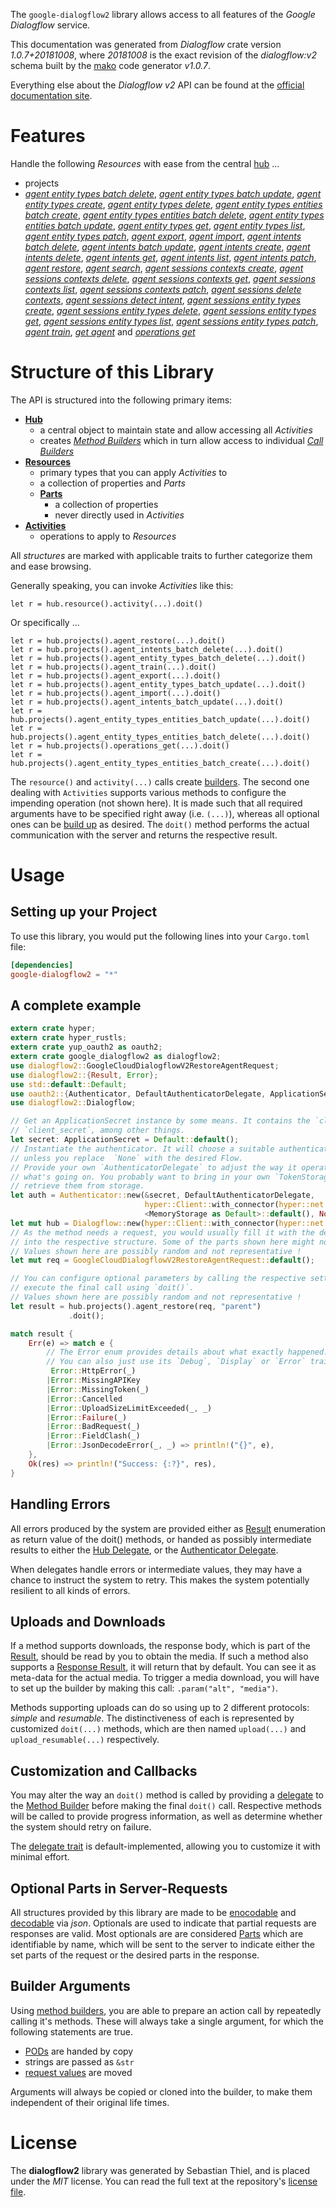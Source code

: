 <!---
DO NOT EDIT !
This file was generated automatically from 'src/mako/api/README.md.mako'
DO NOT EDIT !
-->
The `google-dialogflow2` library allows access to all features of the *Google Dialogflow* service.

This documentation was generated from *Dialogflow* crate version *1.0.7+20181008*, where *20181008* is the exact revision of the *dialogflow:v2* schema built by the [mako](http://www.makotemplates.org/) code generator *v1.0.7*.

Everything else about the *Dialogflow* *v2* API can be found at the
[official documentation site](https://cloud.google.com/dialogflow-enterprise/).
# Features

Handle the following *Resources* with ease from the central [hub](https://docs.rs/google-dialogflow2/1.0.7+20181008/google_dialogflow2/struct.Dialogflow.html) ... 

* projects
 * [*agent entity types batch delete*](https://docs.rs/google-dialogflow2/1.0.7+20181008/google_dialogflow2/struct.ProjectAgentEntityTypeBatchDeleteCall.html), [*agent entity types batch update*](https://docs.rs/google-dialogflow2/1.0.7+20181008/google_dialogflow2/struct.ProjectAgentEntityTypeBatchUpdateCall.html), [*agent entity types create*](https://docs.rs/google-dialogflow2/1.0.7+20181008/google_dialogflow2/struct.ProjectAgentEntityTypeCreateCall.html), [*agent entity types delete*](https://docs.rs/google-dialogflow2/1.0.7+20181008/google_dialogflow2/struct.ProjectAgentEntityTypeDeleteCall.html), [*agent entity types entities batch create*](https://docs.rs/google-dialogflow2/1.0.7+20181008/google_dialogflow2/struct.ProjectAgentEntityTypeEntityBatchCreateCall.html), [*agent entity types entities batch delete*](https://docs.rs/google-dialogflow2/1.0.7+20181008/google_dialogflow2/struct.ProjectAgentEntityTypeEntityBatchDeleteCall.html), [*agent entity types entities batch update*](https://docs.rs/google-dialogflow2/1.0.7+20181008/google_dialogflow2/struct.ProjectAgentEntityTypeEntityBatchUpdateCall.html), [*agent entity types get*](https://docs.rs/google-dialogflow2/1.0.7+20181008/google_dialogflow2/struct.ProjectAgentEntityTypeGetCall.html), [*agent entity types list*](https://docs.rs/google-dialogflow2/1.0.7+20181008/google_dialogflow2/struct.ProjectAgentEntityTypeListCall.html), [*agent entity types patch*](https://docs.rs/google-dialogflow2/1.0.7+20181008/google_dialogflow2/struct.ProjectAgentEntityTypePatchCall.html), [*agent export*](https://docs.rs/google-dialogflow2/1.0.7+20181008/google_dialogflow2/struct.ProjectAgentExportCall.html), [*agent import*](https://docs.rs/google-dialogflow2/1.0.7+20181008/google_dialogflow2/struct.ProjectAgentImportCall.html), [*agent intents batch delete*](https://docs.rs/google-dialogflow2/1.0.7+20181008/google_dialogflow2/struct.ProjectAgentIntentBatchDeleteCall.html), [*agent intents batch update*](https://docs.rs/google-dialogflow2/1.0.7+20181008/google_dialogflow2/struct.ProjectAgentIntentBatchUpdateCall.html), [*agent intents create*](https://docs.rs/google-dialogflow2/1.0.7+20181008/google_dialogflow2/struct.ProjectAgentIntentCreateCall.html), [*agent intents delete*](https://docs.rs/google-dialogflow2/1.0.7+20181008/google_dialogflow2/struct.ProjectAgentIntentDeleteCall.html), [*agent intents get*](https://docs.rs/google-dialogflow2/1.0.7+20181008/google_dialogflow2/struct.ProjectAgentIntentGetCall.html), [*agent intents list*](https://docs.rs/google-dialogflow2/1.0.7+20181008/google_dialogflow2/struct.ProjectAgentIntentListCall.html), [*agent intents patch*](https://docs.rs/google-dialogflow2/1.0.7+20181008/google_dialogflow2/struct.ProjectAgentIntentPatchCall.html), [*agent restore*](https://docs.rs/google-dialogflow2/1.0.7+20181008/google_dialogflow2/struct.ProjectAgentRestoreCall.html), [*agent search*](https://docs.rs/google-dialogflow2/1.0.7+20181008/google_dialogflow2/struct.ProjectAgentSearchCall.html), [*agent sessions contexts create*](https://docs.rs/google-dialogflow2/1.0.7+20181008/google_dialogflow2/struct.ProjectAgentSessionContextCreateCall.html), [*agent sessions contexts delete*](https://docs.rs/google-dialogflow2/1.0.7+20181008/google_dialogflow2/struct.ProjectAgentSessionContextDeleteCall.html), [*agent sessions contexts get*](https://docs.rs/google-dialogflow2/1.0.7+20181008/google_dialogflow2/struct.ProjectAgentSessionContextGetCall.html), [*agent sessions contexts list*](https://docs.rs/google-dialogflow2/1.0.7+20181008/google_dialogflow2/struct.ProjectAgentSessionContextListCall.html), [*agent sessions contexts patch*](https://docs.rs/google-dialogflow2/1.0.7+20181008/google_dialogflow2/struct.ProjectAgentSessionContextPatchCall.html), [*agent sessions delete contexts*](https://docs.rs/google-dialogflow2/1.0.7+20181008/google_dialogflow2/struct.ProjectAgentSessionDeleteContextCall.html), [*agent sessions detect intent*](https://docs.rs/google-dialogflow2/1.0.7+20181008/google_dialogflow2/struct.ProjectAgentSessionDetectIntentCall.html), [*agent sessions entity types create*](https://docs.rs/google-dialogflow2/1.0.7+20181008/google_dialogflow2/struct.ProjectAgentSessionEntityTypeCreateCall.html), [*agent sessions entity types delete*](https://docs.rs/google-dialogflow2/1.0.7+20181008/google_dialogflow2/struct.ProjectAgentSessionEntityTypeDeleteCall.html), [*agent sessions entity types get*](https://docs.rs/google-dialogflow2/1.0.7+20181008/google_dialogflow2/struct.ProjectAgentSessionEntityTypeGetCall.html), [*agent sessions entity types list*](https://docs.rs/google-dialogflow2/1.0.7+20181008/google_dialogflow2/struct.ProjectAgentSessionEntityTypeListCall.html), [*agent sessions entity types patch*](https://docs.rs/google-dialogflow2/1.0.7+20181008/google_dialogflow2/struct.ProjectAgentSessionEntityTypePatchCall.html), [*agent train*](https://docs.rs/google-dialogflow2/1.0.7+20181008/google_dialogflow2/struct.ProjectAgentTrainCall.html), [*get agent*](https://docs.rs/google-dialogflow2/1.0.7+20181008/google_dialogflow2/struct.ProjectGetAgentCall.html) and [*operations get*](https://docs.rs/google-dialogflow2/1.0.7+20181008/google_dialogflow2/struct.ProjectOperationGetCall.html)




# Structure of this Library

The API is structured into the following primary items:

* **[Hub](https://docs.rs/google-dialogflow2/1.0.7+20181008/google_dialogflow2/struct.Dialogflow.html)**
    * a central object to maintain state and allow accessing all *Activities*
    * creates [*Method Builders*](https://docs.rs/google-dialogflow2/1.0.7+20181008/google_dialogflow2/trait.MethodsBuilder.html) which in turn
      allow access to individual [*Call Builders*](https://docs.rs/google-dialogflow2/1.0.7+20181008/google_dialogflow2/trait.CallBuilder.html)
* **[Resources](https://docs.rs/google-dialogflow2/1.0.7+20181008/google_dialogflow2/trait.Resource.html)**
    * primary types that you can apply *Activities* to
    * a collection of properties and *Parts*
    * **[Parts](https://docs.rs/google-dialogflow2/1.0.7+20181008/google_dialogflow2/trait.Part.html)**
        * a collection of properties
        * never directly used in *Activities*
* **[Activities](https://docs.rs/google-dialogflow2/1.0.7+20181008/google_dialogflow2/trait.CallBuilder.html)**
    * operations to apply to *Resources*

All *structures* are marked with applicable traits to further categorize them and ease browsing.

Generally speaking, you can invoke *Activities* like this:

```Rust,ignore
let r = hub.resource().activity(...).doit()
```

Or specifically ...

```ignore
let r = hub.projects().agent_restore(...).doit()
let r = hub.projects().agent_intents_batch_delete(...).doit()
let r = hub.projects().agent_entity_types_batch_delete(...).doit()
let r = hub.projects().agent_train(...).doit()
let r = hub.projects().agent_export(...).doit()
let r = hub.projects().agent_entity_types_batch_update(...).doit()
let r = hub.projects().agent_import(...).doit()
let r = hub.projects().agent_intents_batch_update(...).doit()
let r = hub.projects().agent_entity_types_entities_batch_update(...).doit()
let r = hub.projects().agent_entity_types_entities_batch_delete(...).doit()
let r = hub.projects().operations_get(...).doit()
let r = hub.projects().agent_entity_types_entities_batch_create(...).doit()
```

The `resource()` and `activity(...)` calls create [builders][builder-pattern]. The second one dealing with `Activities` 
supports various methods to configure the impending operation (not shown here). It is made such that all required arguments have to be 
specified right away (i.e. `(...)`), whereas all optional ones can be [build up][builder-pattern] as desired.
The `doit()` method performs the actual communication with the server and returns the respective result.

# Usage

## Setting up your Project

To use this library, you would put the following lines into your `Cargo.toml` file:

```toml
[dependencies]
google-dialogflow2 = "*"
```

## A complete example

```Rust
extern crate hyper;
extern crate hyper_rustls;
extern crate yup_oauth2 as oauth2;
extern crate google_dialogflow2 as dialogflow2;
use dialogflow2::GoogleCloudDialogflowV2RestoreAgentRequest;
use dialogflow2::{Result, Error};
use std::default::Default;
use oauth2::{Authenticator, DefaultAuthenticatorDelegate, ApplicationSecret, MemoryStorage};
use dialogflow2::Dialogflow;

// Get an ApplicationSecret instance by some means. It contains the `client_id` and 
// `client_secret`, among other things.
let secret: ApplicationSecret = Default::default();
// Instantiate the authenticator. It will choose a suitable authentication flow for you, 
// unless you replace  `None` with the desired Flow.
// Provide your own `AuthenticatorDelegate` to adjust the way it operates and get feedback about 
// what's going on. You probably want to bring in your own `TokenStorage` to persist tokens and
// retrieve them from storage.
let auth = Authenticator::new(&secret, DefaultAuthenticatorDelegate,
                              hyper::Client::with_connector(hyper::net::HttpsConnector::new(hyper_rustls::TlsClient::new())),
                              <MemoryStorage as Default>::default(), None);
let mut hub = Dialogflow::new(hyper::Client::with_connector(hyper::net::HttpsConnector::new(hyper_rustls::TlsClient::new())), auth);
// As the method needs a request, you would usually fill it with the desired information
// into the respective structure. Some of the parts shown here might not be applicable !
// Values shown here are possibly random and not representative !
let mut req = GoogleCloudDialogflowV2RestoreAgentRequest::default();

// You can configure optional parameters by calling the respective setters at will, and
// execute the final call using `doit()`.
// Values shown here are possibly random and not representative !
let result = hub.projects().agent_restore(req, "parent")
             .doit();

match result {
    Err(e) => match e {
        // The Error enum provides details about what exactly happened.
        // You can also just use its `Debug`, `Display` or `Error` traits
         Error::HttpError(_)
        |Error::MissingAPIKey
        |Error::MissingToken(_)
        |Error::Cancelled
        |Error::UploadSizeLimitExceeded(_, _)
        |Error::Failure(_)
        |Error::BadRequest(_)
        |Error::FieldClash(_)
        |Error::JsonDecodeError(_, _) => println!("{}", e),
    },
    Ok(res) => println!("Success: {:?}", res),
}

```
## Handling Errors

All errors produced by the system are provided either as [Result](https://docs.rs/google-dialogflow2/1.0.7+20181008/google_dialogflow2/enum.Result.html) enumeration as return value of 
the doit() methods, or handed as possibly intermediate results to either the 
[Hub Delegate](https://docs.rs/google-dialogflow2/1.0.7+20181008/google_dialogflow2/trait.Delegate.html), or the [Authenticator Delegate](https://docs.rs/yup-oauth2/*/yup_oauth2/trait.AuthenticatorDelegate.html).

When delegates handle errors or intermediate values, they may have a chance to instruct the system to retry. This 
makes the system potentially resilient to all kinds of errors.

## Uploads and Downloads
If a method supports downloads, the response body, which is part of the [Result](https://docs.rs/google-dialogflow2/1.0.7+20181008/google_dialogflow2/enum.Result.html), should be
read by you to obtain the media.
If such a method also supports a [Response Result](https://docs.rs/google-dialogflow2/1.0.7+20181008/google_dialogflow2/trait.ResponseResult.html), it will return that by default.
You can see it as meta-data for the actual media. To trigger a media download, you will have to set up the builder by making
this call: `.param("alt", "media")`.

Methods supporting uploads can do so using up to 2 different protocols: 
*simple* and *resumable*. The distinctiveness of each is represented by customized 
`doit(...)` methods, which are then named `upload(...)` and `upload_resumable(...)` respectively.

## Customization and Callbacks

You may alter the way an `doit()` method is called by providing a [delegate](https://docs.rs/google-dialogflow2/1.0.7+20181008/google_dialogflow2/trait.Delegate.html) to the 
[Method Builder](https://docs.rs/google-dialogflow2/1.0.7+20181008/google_dialogflow2/trait.CallBuilder.html) before making the final `doit()` call. 
Respective methods will be called to provide progress information, as well as determine whether the system should 
retry on failure.

The [delegate trait](https://docs.rs/google-dialogflow2/1.0.7+20181008/google_dialogflow2/trait.Delegate.html) is default-implemented, allowing you to customize it with minimal effort.

## Optional Parts in Server-Requests

All structures provided by this library are made to be [enocodable](https://docs.rs/google-dialogflow2/1.0.7+20181008/google_dialogflow2/trait.RequestValue.html) and 
[decodable](https://docs.rs/google-dialogflow2/1.0.7+20181008/google_dialogflow2/trait.ResponseResult.html) via *json*. Optionals are used to indicate that partial requests are responses 
are valid.
Most optionals are are considered [Parts](https://docs.rs/google-dialogflow2/1.0.7+20181008/google_dialogflow2/trait.Part.html) which are identifiable by name, which will be sent to 
the server to indicate either the set parts of the request or the desired parts in the response.

## Builder Arguments

Using [method builders](https://docs.rs/google-dialogflow2/1.0.7+20181008/google_dialogflow2/trait.CallBuilder.html), you are able to prepare an action call by repeatedly calling it's methods.
These will always take a single argument, for which the following statements are true.

* [PODs][wiki-pod] are handed by copy
* strings are passed as `&str`
* [request values](https://docs.rs/google-dialogflow2/1.0.7+20181008/google_dialogflow2/trait.RequestValue.html) are moved

Arguments will always be copied or cloned into the builder, to make them independent of their original life times.

[wiki-pod]: http://en.wikipedia.org/wiki/Plain_old_data_structure
[builder-pattern]: http://en.wikipedia.org/wiki/Builder_pattern
[google-go-api]: https://github.com/google/google-api-go-client

# License
The **dialogflow2** library was generated by Sebastian Thiel, and is placed 
under the *MIT* license.
You can read the full text at the repository's [license file][repo-license].

[repo-license]: https://github.com/Byron/google-apis-rsblob/master/LICENSE.md
